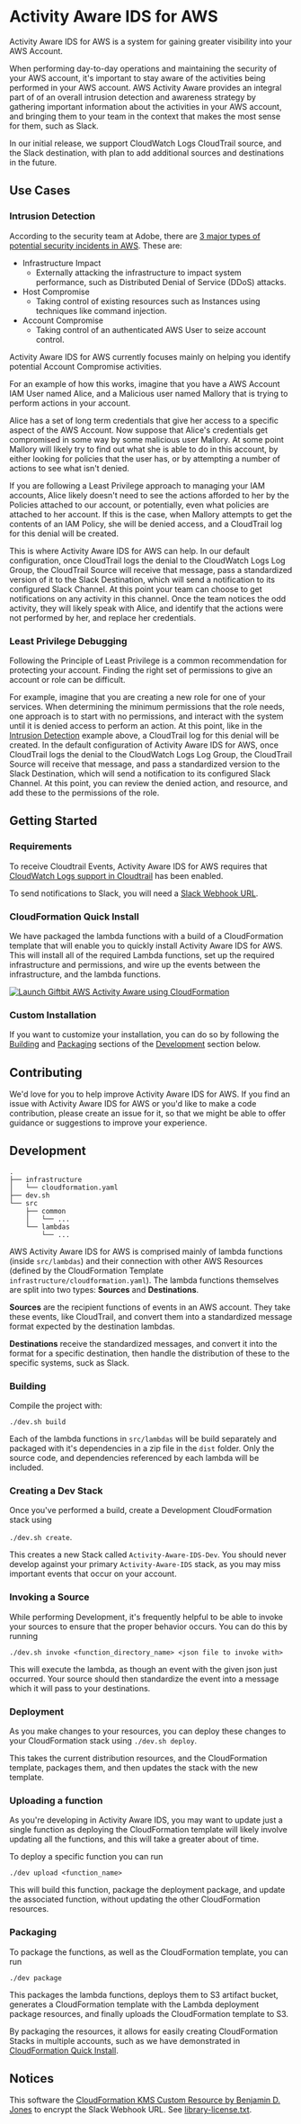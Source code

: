 # Activity Aware IDS for AWS

Activity Aware IDS for AWS is a system for gaining greater visibility into your AWS Account.

When performing day-to-day operations and maintaining the security of your AWS account, it's important to stay aware of
the activities being performed in your AWS account. AWS Activity Aware provides an integral part of of an overall
intrusion detection and awareness strategy by gathering important information about the activities in your AWS account,
and bringing them to your team in the context that makes the most sense for them, such as Slack.

In our initial release, we support CloudWatch Logs CloudTrail source, and the Slack destination, with plan to add
additional sources and destinations in the future.


## Use Cases

### Intrusion Detection

According to the security team at Adobe, there are
[3 major types of potential security incidents in AWS](http://www.slideshare.net/AmazonWebServices/you-cant-protect-what-you-cant-see-aws-security-monitoring-compliance-validation-from-adobe-sac309#9).
These are:

* Infrastructure Impact
  * Externally attacking the infrastructure to impact system performance, such as Distributed Denial of Service (DDoS)
  attacks.
* Host Compromise
  * Taking control of existing resources such as Instances using techniques like command injection.
* Account Compromise
  * Taking control of an authenticated AWS User to seize account control.

Activity Aware IDS for AWS currently focuses mainly on helping you identify potential Account Compromise activities.

For an example of how this works, imagine that you have a AWS Account IAM User named Alice, and a Malicious user named
Mallory that is trying to perform actions in your account.

Alice has a set of long term credentials that give her access to a specific aspect of the AWS Account. Now suppose that
Alice's credentials get compromised in some way by some malicious user Mallory. At some point Mallory will likely try
to find out what she is able to do in this account, by either looking for policies that the user has, or by attempting
a number of actions to see what isn't denied.

If you are following a Least Privilege approach to managing your IAM accounts, Alice likely doesn't need to see the
actions afforded to her by the Policies attached to our account, or potentially, even what policies are attached to her
account. If this is the case, when Mallory attempts to get the contents of an IAM Policy, she will be denied access,
and a CloudTrail log for this denial will be created.

This is where Activity Aware IDS for AWS can help. In our default configuration, once CloudTrail logs the denial to the
CloudWatch Logs Log Group, the CloudTrail Source will receive that message, pass a standardized version of it to the
Slack Destination, which will send a notification to its configured Slack Channel. At this point your team can choose
to get notifications on any activity in this channel. Once the team notices the odd activity, they will likely speak
with Alice, and identify that the actions were not performed by her, and replace her credentials.

### Least Privilege Debugging

Following the Principle of Least Privilege is a common recommendation for protecting your account. Finding the right
set of permissions to give an account or role can be difficult.

For example, imagine that you are creating a new role for one of your services. When determining the minimum permissions
that the role needs, one approach is to start with no permissions, and interact with the system until it is denied
access to perform an action. At this point, like in the [Intrusion Detection](#intrusion-detection) example above, a
CloudTrail log for this denial will be created. In the default configuration of Activity Aware IDS for AWS, once
CloudTrail logs the denial to the CloudWatch Logs Log Group, the CloudTrail Source will receive that message, and pass a
standardized version to the Slack Destination, which will send a notification to its configured Slack Channel. At this
point, you can review the denied action, and resource, and add these to the permissions of the role.

## Getting Started

### Requirements

To receive Cloudtrail Events, Activity Aware IDS for AWS requires that 
[CloudWatch Logs support in Cloudtrail](http://docs.aws.amazon.com/awscloudtrail/latest/userguide/send-cloudtrail-events-to-cloudwatch-logs.html)
has been enabled.

To send notifications to Slack, you will need a
[Slack Webhook URL](https://slack.com/apps/A0F7XDUAZ-incoming-webhooks).

### CloudFormation Quick Install

We have packaged the lambda functions with a build of a CloudFormation template that will enable you to quickly install
Activity Aware IDS for AWS. This will install all of the required Lambda functions, set up the required infrastructure
and permissions, and wire up the events between the infrastructure, and the lambda functions.

[![Launch Giftbit AWS Activity Aware using CloudFormation](https://s3.amazonaws.com/cloudformation-examples/cloudformation-launch-stack.png)](https://console.aws.amazon.com/cloudformation/home?#/stacks/new?stackName=AWS-Activity-Aware&templateURL=https://s3-us-west-2.amazonaws.com/giftbit-public-resources/cloudformation/aws-activity-aware/cloudformation/20161223-1823.yaml)

### Custom Installation

If you want to customize your installation, you can do so by following the [Building](#building) and
[Packaging](#packaging) sections of the [Development](#development) section below.


## Contributing

We'd love for you to help improve Activity Aware IDS for AWS. If you find an issue with Activity Aware IDS for AWS or
you'd like to make a code contribution, please create an issue for it, so that we might be able to offer guidance or
suggestions to improve your experience.


## Development

```
.
├── infrastructure
│   └── cloudformation.yaml
├── dev.sh
└── src
    ├── common
    │   └── ...
    └── lambdas
        └── ...
```

AWS Activity Aware IDS for AWS is comprised mainly of lambda functions (inside `src/lambdas`) and their connection with
other AWS Resources (defined by the CloudFormation Template `infrastructure/cloudformation.yaml`). The lambda functions
themselves are split into two types: **Sources** and **Destinations**.

**Sources** are the recipient functions of events in an AWS account. They take these events, like CloudTrail, and
convert them into a standardized message format expected by the destination lambdas.

**Destinations** receive the standardized messages, and convert it into the format for a specific destination, then
handle the distribution of these to the specific systems, suck as Slack.

### Building

Compile the project with:

`./dev.sh build`

Each of the lambda functions in `src/lambdas` will be build separately and packaged with it's dependencies in a zip file
in the `dist` folder. Only the source code, and dependencies referenced by each lambda will be included.

### Creating a Dev Stack

Once you've performed a build, create a Development CloudFormation stack using

`./dev.sh create`.

This creates a new Stack called `Activity-Aware-IDS-Dev`. You should never develop against your primary
`Activity-Aware-IDS` stack, as you may miss important events that occur on your account.

### Invoking a Source

While performing Development, it's frequently helpful to be able to invoke your sources to ensure that the proper
behavior occurs. You can do this by running

`./dev.sh invoke <function_directory_name> <json file to invoke with>`

This will execute the lambda, as though an event with the given json just occurred. Your source should then standardize
the event into a message which it will pass to your destinations.

### Deployment

As you make changes to your resources, you can deploy these changes to your CloudFormation stack using
`./dev.sh deploy`.

This takes the current distribution resources, and the CloudFormation template, packages them, and then updates the
stack with the new template.

### Uploading a function

As you're developing in Activity Aware IDS, you may want to update just a single function as deploying the
CloudFormation template will likely involve updating all the functions, and this will take a greater about of time.

To deploy a specific function you can run

`./dev upload <function_name>`

This will build this function, package the deployment package, and update the associated function, without updating the
other CloudFormation resources.

### Packaging

To package the functions, as well as the CloudFormation template, you can run

`./dev package`

This packages the lambda functions, deploys them to S3 artifact bucket, generates a CloudFormation template with the
Lambda deployment package resources, and finally uploads the CloudFormation template to S3.

By packaging the resources, it allows for easily creating CloudFormation Stacks in multiple accounts, such as we have
demonstrated in [CloudFormation Quick Install](#cloudformation-quick-install).

## Notices

This software the
[CloudFormation KMS Custom Resource by Benjamin D. Jones](https://github.com/Giftbit/lambda-backed-cloud-formation-kms-encryption)
to encrypt the Slack Webhook URL. See
[library-license.txt](https://github.com/Giftbit/giftbit-aws-activity-aware/blob/master/library-license.txt).
